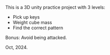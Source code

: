 This is a 3D unity practice project with 3 levels:

 - Pick up keys
 - Weight cube mass
 - Find the correct pattern

Bonus: Avoid being attacked.

Oct, 2024.
